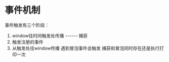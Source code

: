 # 事件机制
事件触发有三个阶段：
1. window往时间触发处传播 ------ 捕获
2. 触发注册的事件
3. 从触发处往window传播   遇到冒泡事件会触发
捕获和冒泡同时存在还是执行打印一次